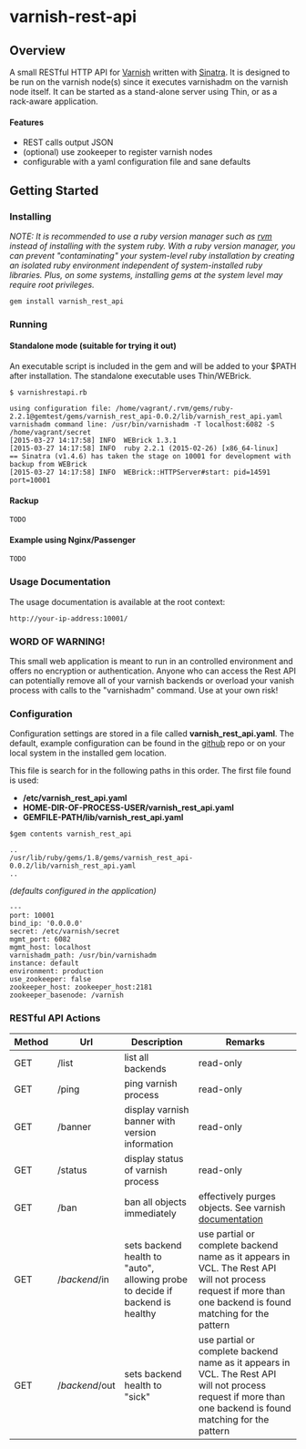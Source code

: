 # varnish-rest-api

## Overview

A small RESTful HTTP API for [Varnish](<https://www.varnish-cache.org>) written with [Sinatra](<http://www.sinatrarb.com/intro.html>).  It is designed to be run on the varnish node(s) since it executes varnishadm on the varnish node itself.  It can be started as a stand-alone server using Thin, or as a rack-aware application.  

#### Features

* REST calls output JSON 
* (optional) use zookeeper to register varnish nodes
* configurable with a yaml configuration file and sane defaults


## Getting Started

### Installing

*NOTE: It is recommended to use a ruby version manager such as [rvm](<https://rvm.io/>) instead of installing with the system ruby. With a ruby version manager, you can prevent "contaminating" your system-level ruby installation by creating an isolated ruby environment independent of system-installed ruby libraries. Plus, on some systems, installing gems at the system level may require root privileges.*

```
gem install varnish_rest_api
```

### Running


#### Standalone mode (suitable for trying it out)

An executable script is included in the gem and will be added to your $PATH after installation. The standalone executable uses Thin/WEBrick.

```
$ varnishrestapi.rb

using configuration file: /home/vagrant/.rvm/gems/ruby-2.2.1@gemtest/gems/varnish_rest_api-0.0.2/lib/varnish_rest_api.yaml
varnishadm command line: /usr/bin/varnishadm -T localhost:6082 -S /home/vagrant/secret
[2015-03-27 14:17:58] INFO  WEBrick 1.3.1
[2015-03-27 14:17:58] INFO  ruby 2.2.1 (2015-02-26) [x86_64-linux]
== Sinatra (v1.4.6) has taken the stage on 10001 for development with backup from WEBrick
[2015-03-27 14:17:58] INFO  WEBrick::HTTPServer#start: pid=14591 port=10001
```

#### Rackup

```
TODO
```
#### Example using Nginx/Passenger

```
TODO
```

### Usage Documentation
The usage documentation is available at the root context:

```
http://your-ip-address:10001/
```

### WORD OF WARNING!

This small web application is meant to run in an controlled environment and offers no encryption or authentication.  Anyone who can access the Rest API can potentially remove all of your varnish backends or overload your vanish process with calls to the "varnishadm" command. Use at your own risk!

### Configuration

Configuration settings are stored in a file called **varnish_rest_api.yaml**. The default, example configuration can be found in the [github](<https://github.com/joncolby/varnish_rest_api/tree/master/lib>) repo or on your local system in the installed gem location.

This file is search for in the following paths in this order.  The first file found is used:

* **/etc/varnish_rest_api.yaml**
* **HOME-DIR-OF-PROCESS-USER/varnish_rest_api.yaml**
* **GEMFILE-PATH/lib/varnish_rest_api.yaml**


```
$gem contents varnish_rest_api

..
/usr/lib/ruby/gems/1.8/gems/varnish_rest_api-0.0.2/lib/varnish_rest_api.yaml
..

```


*(defaults configured in the application)*
```
---
port: 10001
bind_ip: '0.0.0.0'
secret: /etc/varnish/secret
mgmt_port: 6082
mgmt_host: localhost
varnishadm_path: /usr/bin/varnishadm
instance: default
environment: production
use_zookeeper: false
zookeeper_host: zookeeper_host:2181
zookeeper_basenode: /varnish
```


### RESTful API Actions
 


| Method  | Url | Description | Remarks | 
|------|------|------|------|
| GET | /list   | list all backends | read-only |
| GET | /ping | ping varnish process  | read-only | 
| GET | /banner | display varnish banner with version information | read-only |
| GET | /status | display status of varnish process | read-only | 
| GET | /ban | ban all objects immediately | effectively purges objects. See varnish [documentation](<https://www.varnish-cache.org/docs/3.0/tutorial/purging.html>) | 
| GET | /*backend*/in | sets backend health to "auto", allowing probe to decide if backend is healthy | use partial or complete backend name as it appears in VCL. The Rest API will not process request if more than one backend is found matching for the pattern |  
| GET | /*backend*/out | sets backend health to "sick" | use partial or complete backend name as it appears in VCL. The Rest API will not process request if more than one backend is found matching for the pattern|  